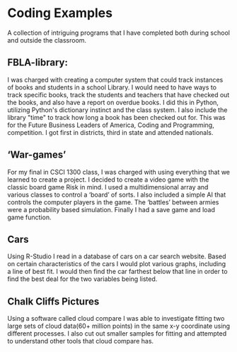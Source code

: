 # Coding Examples
A collection of intriguing programs that I have completed both during school and outside the classroom.


## FBLA-library:
I was charged with creating a computer system that could track instances of books and students in a school Library. I would need to have ways to track specific books, track the students and teachers that have checked out the books, and also have a report on overdue books. I did this in Python, utilizing Python's dictionary instinct and the class system. I also include the library "time" to track how long a book has been checked out for. This was for the Future Business Leaders of America, Coding and Programming, competition. I got first in districts, third in state and attended nationals.

## ‘War-games’
For my final in CSCI 1300 class, I was charged with using everything that we learned to create a project. I decided to create a video game with the classic board game Risk in mind. I used a multidimensional array and various classes to control a ‘board’ of sorts. I also included a simple AI that controls the computer players in the game. The ‘battles’ between armies were a probability based simulation. Finally I had a save game and load game function.

## Cars
Using R-Studio I read in a database of cars on a car search website. Based on certain characteristics of the cars I would plot various graphs, including a line of best fit. I would then find the car farthest below that line in order to find the best deal for the two variables being listed.

## Chalk Cliffs Pictures
Using a software called cloud compare I was able to investigate fitting two large sets of cloud data(60+ million points) in the same x-y coordinate using different processes. I also cut out smaller samples for fitting and attempted to understand other tools that cloud compare has.
